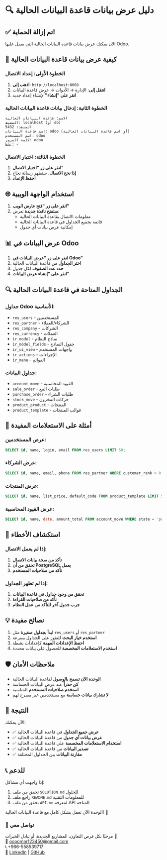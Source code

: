 # 🔍 دليل عرض بيانات قاعدة البيانات الحالية

## ✅ تم إزالة الحماية!

الآن يمكنك عرض بيانات قاعدة البيانات الحالية التي يعمل عليها Odoo.

## 🚀 كيفية عرض بيانات قاعدة البيانات الحالية

### الخطوة الأولى: إعداد الاتصال
1. **اذهب إلى**: `http://localhost:8069`
2. **انتقل إلى**: الإدارة → الأدوات → عرض قاعدة البيانات
3. **انقر على "إنشاء"** لإنشاء إعداد جديد

### الخطوة الثانية: إدخال بيانات قاعدة البيانات الحالية
```
الاسم: قاعدة البيانات الحالية
المضيف: localhost (أو db)
المنفذ: 5432
اسم قاعدة البيانات: odoo (أو اسم قاعدة البيانات الحالية)
اسم المستخدم: odoo
كلمة المرور: odoo
نشط: ✓
```

### الخطوة الثالثة: اختبار الاتصال
1. **انقر على زر "اختبار الاتصال"**
2. **إذا نجح الاتصال**، ستظهر رسالة نجاح
3. **احفظ الإعداد**

## 🌐 استخدام الواجهة الويبية

1. **انقر على زر "فتح عارض الويب"**
2. **ستفتح نافذة جديدة** تعرض:
   - معلومات الاتصال بقاعدة البيانات الحالية
   - قائمة بجميع الجداول في قاعدة البيانات الحالية
   - إمكانية عرض بيانات أي جدول

## 📊 عرض البيانات في Odoo

1. **انقر على زر "عرض البيانات في Odoo"**
2. **اختر الجداول** من قاعدة البيانات الحالية
3. **حدد عدد الصفوف** لكل جدول
4. **انقر على "إنشاء عرض البيانات"**

## 🔍 الجداول المتاحة في قاعدة البيانات الحالية

### جداول Odoo الأساسية:
- `res_users` - المستخدمين
- `res_partner` - الشركاء/العملاء
- `res_company` - الشركات
- `res_currency` - العملات
- `ir_model` - نماذج النظام
- `ir_model_fields` - حقول النماذج
- `ir_ui_view` - واجهات المستخدم
- `ir_actions` - الإجراءات
- `ir_menu` - القوائم

### جداول البيانات:
- `account_move` - القيود المحاسبية
- `sale_order` - طلبات البيع
- `purchase_order` - طلبات الشراء
- `stock_move` - حركات المخزون
- `product_product` - المنتجات
- `product_template` - قوالب المنتجات

## 🎯 أمثلة على الاستعلامات المفيدة

### عرض المستخدمين:
```sql
SELECT id, name, login, email FROM res_users LIMIT 50;
```

### عرض الشركاء:
```sql
SELECT id, name, email, phone FROM res_partner WHERE customer_rank > 0 LIMIT 50;
```

### عرض المنتجات:
```sql
SELECT id, name, list_price, default_code FROM product_template LIMIT 50;
```

### عرض القيود المحاسبية:
```sql
SELECT id, name, date, amount_total FROM account_move WHERE state = 'posted' LIMIT 50;
```

## 🔧 استكشاف الأخطاء

### إذا لم يعمل الاتصال:
1. **تأكد من صحة بيانات الاتصال**
2. **تحقق من أن PostgreSQL يعمل**
3. **تأكد من صلاحيات المستخدم**

### إذا لم تظهر الجداول:
1. **تحقق من وجود جداول في قاعدة البيانات**
2. **تأكد من صلاحيات القراءة**
3. **جرب جدول آخر للتأكد من عمل النظام**

## 💡 نصائح مفيدة

1. **ابدأ بجداول صغيرة** مثل `res_users` أو `res_partner`
2. **استخدم خيار البحث** للعثور على الجداول بسرعة
3. **احفظ الإعدادات المهمة** كإعدادات نشطة
4. **استخدم الاستعلامات المخصصة** للحصول على بيانات محددة

## 🛡️ ملاحظات الأمان

- **الوحدة الآن تسمح بالوصول** لقاعدة البيانات الحالية
- **كن حذراً** عند عرض البيانات الحساسة
- **استخدم صلاحيات المستخدم** المناسبة
- **لا تشارك بيانات حساسة** مع مستخدمين غير مصرح لهم

## 🎉 النتيجة

الآن يمكنك:
- ✅ **عرض جميع الجداول** في قاعدة البيانات الحالية
- ✅ **عرض بيانات أي جدول** من قاعدة البيانات الحالية
- ✅ **استخدام الاستعلامات المخصصة** على قاعدة البيانات الحالية
- ✅ **تصدير البيانات** من قاعدة البيانات الحالية
- ✅ **مقارنة البيانات** بين الجداول المختلفة

## 📞 للدعم

إذا واجهت أي مشاكل:
1. تحقق من ملف `SOLUTION.md` للحلول
2. راجع ملف `README.md` للمعلومات التقنية
3. تحقق من ملف `API.md` لمعرفة API المتاحة

الوحدة الآن تعمل بشكل كامل مع قاعدة البيانات الحالية! 🎯 


### 💬 تواصل معي  
مرحبًا بكل فرص التعاون، المشاريع الجديدة، أو تبادل الخبرات 👋  
📧 oooomar123450@gmail.com  
📞 +966-558539717  
🔗 [LinkedIn](https://linkedin.com/in/omar-hamid-288385235) | [GitHub](https://github.com/oooomar896)
